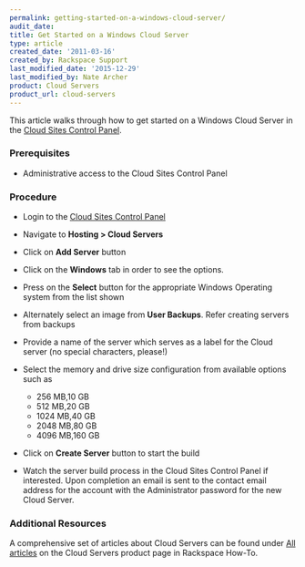 ```yaml
---
permalink: getting-started-on-a-windows-cloud-server/
audit_date:
title: Get Started on a Windows Cloud Server
type: article
created_date: '2011-03-16'
created_by: Rackspace Support
last_modified_date: '2015-12-29'
last_modified_by: Nate Archer
product: Cloud Servers
product_url: cloud-servers
---
```


This article walks through how to get started on a Windows Cloud Server in the [Cloud Sites Control Panel](https://manage.rackspacecloud.com).

### Prerequisites

-   Administrative access to the Cloud Sites Control Panel

### Procedure

-   Login to the [Cloud Sites Control Panel](http://manage.rackspacecloud.com/pages/Login.jsp)
-   Navigate to **Hosting > Cloud Servers**
-   Click on **Add Server** button
-   Click on the **Windows** tab in order to see the options.
-   Press on the **Select** button for the appropriate Windows Operating
    system from the list shown
-   Alternately select an image from **User Backups**. Refer creating
    servers from backups
-   Provide a name of the server which serves as a label for the Cloud
    server (no special characters, please!)
-   Select the memory and drive size configuration from available
    options such as
    -   256 MB,10 GB
    -   512 MB,20 GB
    -   1024 MB,40 GB
    -   2048 MB,80 GB
    -   4096 MB,160 GB
-   Click on **Create Server** button to start the build

-   Watch the server build process in the Cloud Sites Control Panel
    if interested. Upon completion an email is sent to the contact email
    address for the account with the Administrator password for the new
    Cloud Server.

### Additional Resources

A comprehensive set of articles about Cloud Servers can be found under [All articles](/how-to/cloud-servers) on the Cloud Servers product page in Rackspace How-To.
